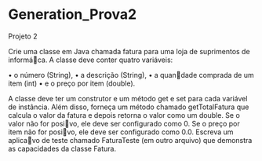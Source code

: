 # Generation_Prova2

Projeto 2

Crie uma classe em Java chamada fatura para uma loja de suprimentos de
informá􀦞ca. A classe deve conter quatro variáveis:

• o número (String),
• a descrição (String),
• a quan􀦞dade comprada de um item (int)
• e o preço por item (double).

A classe deve ter um construtor e um método get e set para cada variável de instância.
Além disso, forneça um método chamado getTotalFatura que calcula o valor da fatura e
depois retorna o valor como um double. Se o valor não for posi􀦞vo, ele deve ser
configurado como 0. Se o preço por item não for posi􀦞vo, ele deve ser configurado
como 0.0. Escreva um aplica􀦞vo de teste chamado FaturaTeste (em outro arquivo) que
demonstra as capacidades da classe Fatura.
